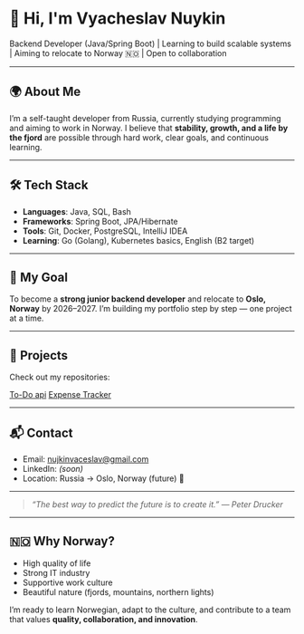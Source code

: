 # 👋 Hi, I'm Vyacheslav Nuykin

Backend Developer (Java/Spring Boot) | Learning to build scalable systems | Aiming to relocate to Norway 🇳🇴 | Open to collaboration

---

## 🌍 About Me

I’m a self-taught developer from Russia, currently studying programming and aiming to work in Norway. I believe that **stability, growth, and a life by the fjord** are possible through hard work, clear goals, and continuous learning.

---

## 🛠️ Tech Stack

- **Languages**: Java, SQL, Bash
- **Frameworks**: Spring Boot, JPA/Hibernate
- **Tools**: Git, Docker, PostgreSQL, IntelliJ IDEA
- **Learning**: Go (Golang), Kubernetes basics, English (B2 target)

---

## 🎯 My Goal

To become a **strong junior backend developer** and relocate to **Oslo, Norway** by 2026–2027. I’m building my portfolio step by step — one project at a time.

---

## 📂 Projects

Check out my repositories:

[To-Do api](https://github.com/vyacheslav-nuykin/todo-api)
[Expense Tracker](https://github.com/vyacheslav-nuykin/expense-tracker)

---

## 📬 Contact

- Email: [nujkinvaceslav@gmail.com](mailto:nujkinvaceslav@gmail.com)
- LinkedIn: *(soon)*
- Location: Russia → Oslo, Norway (future) 🏡

---

> *“The best way to predict the future is to create it.” — Peter Drucker*

---

## 🇳🇴 Why Norway?

- High quality of life
- Strong IT industry
- Supportive work culture
- Beautiful nature (fjords, mountains, northern lights)

I’m ready to learn Norwegian, adapt to the culture, and contribute to a team that values **quality, collaboration, and innovation**.
